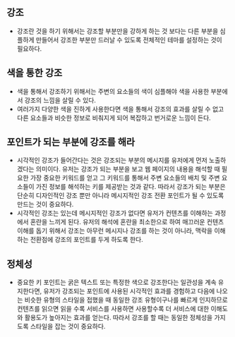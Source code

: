 ## 강조
- 강조란 것을 하기 위해서는 강조할 부분만을 강하게 하는 것 보다는 다른 부분을 심플하게 만들어서 강조한 부분만 드러날 수 있도록 전체적인 테마를 설정하는 것이 필요하다.

## 색을 통한 강조
- 색을 통해서 강조하기 위해서는 주변의 요소들의 색이 심플해야 색을 사용한 부분에서 강조의 느낌을 살릴 수 있다.
- 여러가지 다양한 색을 진하게 사용한다면 색을 통해서 강조의 효과를 살릴 수 없고 다른 요소들과 비슷한 정보로 비춰지게 되어 복잡하고 번거로운 느낌이 든다.

## 포인트가 되는 부분에 강조를 해라
- 시각적인 강조가 들어간다는 것은 강조되는 부분의 메시지를 유저에게 먼저 노출하겠다는 의미이다. 유저는 강조가 되는 부분을 보고 웹 페이지의 내용을 해석할 때 필요한 가장 중요한 키워드를 얻고 그 키워드를 통해서 주변 요소들의 배치 및 주변 요소들이 가진 정보를 해석하는 키를 제공받는 것과 같다. 따라서 강조가 되는 부분은 단순히 디자인적인 강조 뿐만 아니라 메시지적인 강조 전환 포인트가 될 수 있도록 만드는 것이 중요하다.
- 시각적인 강조는 있는데 메시지적인 강조가 없다면 유저가 컨텐츠를 이해하는 과정에서 혼란을 느끼게 된다. 유저의 해석에 혼란을 최소한으로 하여 매끄러운 컨텐츠 이해를 돕기 위해서 강조는 아무런 메시지나 강조를 하는 것이 아니라, 맥락을 이해하는 전환점에 강조의 포인트를 두게 하도록 한다.

## 정체성
- 중요한 키 포인트는 굵은 텍스트 또는 특정한 색으로 강조한다는 일관성을 계속 유지한다면, 유저가 강조되는 포인트에 사용된 시각적인 효과를 경험하고 다음에 나오는 비슷한 유형의 스타일을 접했을 때 동일한 강조 유형이구나를 빠르게 인지하므로 컨텐츠를 읽으면 읽을 수록 서비스를 사용하면 사용할수록 더 서비스에 대한 이해도와 활용도가 높아지는 효과를 얻는다. 따라서 강조를 할 때는 동일한 정체성을 가지도록 스타일을 잡는 것이 중요하다.
